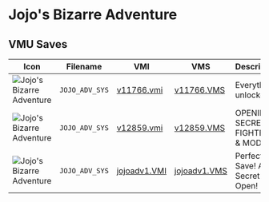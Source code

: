 # Jojo's Bizarre Adventure

## VMU Saves

| Icon | Filename | VMI | VMS | Description |
|------|----------|-----|-----|-------------|
| ![Jojo's Bizarre Adventure](../icons/JOJO_ADV_SYS.GIF) | `JOJO_ADV_SYS` | [v11766.vmi](v11766.vmi) | [v11766.VMS](v11766.VMS) | Everything unlocked! 
| ![Jojo's Bizarre Adventure](../icons/JOJO_ADV_SYS.GIF) | `JOJO_ADV_SYS` | [v12859.vmi](v12859.vmi) | [v12859.VMS](v12859.VMS) | OPENING SECRET FIGHTERS & MODE. 
| ![Jojo's Bizarre Adventure](../icons/JOJO_ADV_SYS.GIF) | `JOJO_ADV_SYS` | [jojoadv1.VMI](jojoadv1.VMI) | [jojoadv1.VMS](jojoadv1.VMS) | Perfect Save! All Secret Open!
